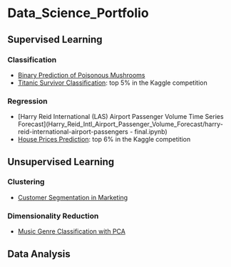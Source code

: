 # Data_Science_Portfolio
## Supervised Learning
### Classification
- [Binary Prediction of Poisonous Mushrooms](Binary_Prediction_of_Poisonous_Mushrooms/binary-prediction-of-poisonous-mushrooms.ipynb)
- [Titanic Survivor Classification](Titanic_Survivor_Classification/titanic-machine-learning-from-disaster.ipynb): top 5% in the Kaggle competition
### Regression
- [Harry Reid International (LAS) Airport Passenger Volume Time Series Forecast](Harry_Reid_Intl_Airport_Passenger_Volume_Forecast/harry-reid-international-airport-passengers - final.ipynb)
- [House Prices Prediction](House_Prices_Prediction/house-prices-prediction.ipynb): top 6% in the Kaggle competition
## Unsupervised Learning
### Clustering
- [Customer Segmentation in Marketing](Customer_Segmentation_in_Marketing/customer-segmentation-in-marketing.ipynb)
### Dimensionality Reduction
- [Music Genre Classification with PCA](Music_Genre_Classification_with_PCA/music-genre-classification-with-pca.ipynb)
## Data Analysis
